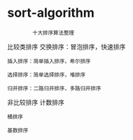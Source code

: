 # sort-algorithm
            十大排序算法整理
            
比较类排序 
    交换排序：冒泡排序，快速排序

    插入排序：简单插入排序，希尔排序

    选择排序：简单选择排序，堆排序

    归并排序：二路归并排序，多路归并排序

    
非比较排序
    计数排序

    桶排序

    基数排序

